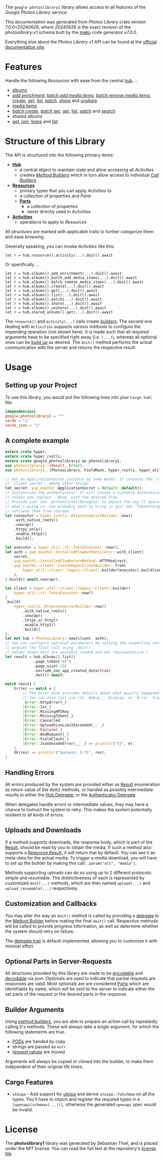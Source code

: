 <!---
DO NOT EDIT !
This file was generated automatically from 'src/generator/templates/api/README.md.mako'
DO NOT EDIT !
-->
The `google-photoslibrary1` library allows access to all features of the *Google Photos Library* service.

This documentation was generated from *Photos Library* crate version *7.0.0+20240626*, where *20240626* is the exact revision of the *photoslibrary:v1* schema built by the [mako](http://www.makotemplates.org/) code generator *v7.0.0*.

Everything else about the *Photos Library* *v1* API can be found at the
[official documentation site](https://developers.google.com/photos/).
# Features

Handle the following *Resources* with ease from the central [hub](https://docs.rs/google-photoslibrary1/7.0.0+20240626/google_photoslibrary1/PhotosLibrary) ...

* [albums](https://docs.rs/google-photoslibrary1/7.0.0+20240626/google_photoslibrary1/api::Album)
 * [*add enrichment*](https://docs.rs/google-photoslibrary1/7.0.0+20240626/google_photoslibrary1/api::AlbumAddEnrichmentCall), [*batch add media items*](https://docs.rs/google-photoslibrary1/7.0.0+20240626/google_photoslibrary1/api::AlbumBatchAddMediaItemCall), [*batch remove media items*](https://docs.rs/google-photoslibrary1/7.0.0+20240626/google_photoslibrary1/api::AlbumBatchRemoveMediaItemCall), [*create*](https://docs.rs/google-photoslibrary1/7.0.0+20240626/google_photoslibrary1/api::AlbumCreateCall), [*get*](https://docs.rs/google-photoslibrary1/7.0.0+20240626/google_photoslibrary1/api::AlbumGetCall), [*list*](https://docs.rs/google-photoslibrary1/7.0.0+20240626/google_photoslibrary1/api::AlbumListCall), [*patch*](https://docs.rs/google-photoslibrary1/7.0.0+20240626/google_photoslibrary1/api::AlbumPatchCall), [*share*](https://docs.rs/google-photoslibrary1/7.0.0+20240626/google_photoslibrary1/api::AlbumShareCall) and [*unshare*](https://docs.rs/google-photoslibrary1/7.0.0+20240626/google_photoslibrary1/api::AlbumUnshareCall)
* [media items](https://docs.rs/google-photoslibrary1/7.0.0+20240626/google_photoslibrary1/api::MediaItem)
 * [*batch create*](https://docs.rs/google-photoslibrary1/7.0.0+20240626/google_photoslibrary1/api::MediaItemBatchCreateCall), [*batch get*](https://docs.rs/google-photoslibrary1/7.0.0+20240626/google_photoslibrary1/api::MediaItemBatchGetCall), [*get*](https://docs.rs/google-photoslibrary1/7.0.0+20240626/google_photoslibrary1/api::MediaItemGetCall), [*list*](https://docs.rs/google-photoslibrary1/7.0.0+20240626/google_photoslibrary1/api::MediaItemListCall), [*patch*](https://docs.rs/google-photoslibrary1/7.0.0+20240626/google_photoslibrary1/api::MediaItemPatchCall) and [*search*](https://docs.rs/google-photoslibrary1/7.0.0+20240626/google_photoslibrary1/api::MediaItemSearchCall)
* shared albums
 * [*get*](https://docs.rs/google-photoslibrary1/7.0.0+20240626/google_photoslibrary1/api::SharedAlbumGetCall), [*join*](https://docs.rs/google-photoslibrary1/7.0.0+20240626/google_photoslibrary1/api::SharedAlbumJoinCall), [*leave*](https://docs.rs/google-photoslibrary1/7.0.0+20240626/google_photoslibrary1/api::SharedAlbumLeaveCall) and [*list*](https://docs.rs/google-photoslibrary1/7.0.0+20240626/google_photoslibrary1/api::SharedAlbumListCall)




# Structure of this Library

The API is structured into the following primary items:

* **[Hub](https://docs.rs/google-photoslibrary1/7.0.0+20240626/google_photoslibrary1/PhotosLibrary)**
    * a central object to maintain state and allow accessing all *Activities*
    * creates [*Method Builders*](https://docs.rs/google-photoslibrary1/7.0.0+20240626/google_photoslibrary1/common::MethodsBuilder) which in turn
      allow access to individual [*Call Builders*](https://docs.rs/google-photoslibrary1/7.0.0+20240626/google_photoslibrary1/common::CallBuilder)
* **[Resources](https://docs.rs/google-photoslibrary1/7.0.0+20240626/google_photoslibrary1/common::Resource)**
    * primary types that you can apply *Activities* to
    * a collection of properties and *Parts*
    * **[Parts](https://docs.rs/google-photoslibrary1/7.0.0+20240626/google_photoslibrary1/common::Part)**
        * a collection of properties
        * never directly used in *Activities*
* **[Activities](https://docs.rs/google-photoslibrary1/7.0.0+20240626/google_photoslibrary1/common::CallBuilder)**
    * operations to apply to *Resources*

All *structures* are marked with applicable traits to further categorize them and ease browsing.

Generally speaking, you can invoke *Activities* like this:

```Rust,ignore
let r = hub.resource().activity(...).doit().await
```

Or specifically ...

```ignore
let r = hub.albums().add_enrichment(...).doit().await
let r = hub.albums().batch_add_media_items(...).doit().await
let r = hub.albums().batch_remove_media_items(...).doit().await
let r = hub.albums().create(...).doit().await
let r = hub.albums().get(...).doit().await
let r = hub.albums().list(...).doit().await
let r = hub.albums().patch(...).doit().await
let r = hub.albums().share(...).doit().await
let r = hub.albums().unshare(...).doit().await
let r = hub.shared_albums().get(...).doit().await
```

The `resource()` and `activity(...)` calls create [builders][builder-pattern]. The second one dealing with `Activities`
supports various methods to configure the impending operation (not shown here). It is made such that all required arguments have to be
specified right away (i.e. `(...)`), whereas all optional ones can be [build up][builder-pattern] as desired.
The `doit()` method performs the actual communication with the server and returns the respective result.

# Usage

## Setting up your Project

To use this library, you would put the following lines into your `Cargo.toml` file:

```toml
[dependencies]
google-photoslibrary1 = "*"
serde = "1"
serde_json = "1"
```

## A complete example

```Rust
extern crate hyper;
extern crate hyper_rustls;
extern crate google_photoslibrary1 as photoslibrary1;
use photoslibrary1::{Result, Error};
use photoslibrary1::{PhotosLibrary, FieldMask, hyper_rustls, hyper_util, yup_oauth2};

// Get an ApplicationSecret instance by some means. It contains the `client_id` and
// `client_secret`, among other things.
let secret: yup_oauth2::ApplicationSecret = Default::default();
// Instantiate the authenticator. It will choose a suitable authentication flow for you,
// unless you replace  `None` with the desired Flow.
// Provide your own `AuthenticatorDelegate` to adjust the way it operates and get feedback about
// what's going on. You probably want to bring in your own `TokenStorage` to persist tokens and
// retrieve them from storage.
let connector = hyper_rustls::HttpsConnectorBuilder::new()
    .with_native_roots()
    .unwrap()
    .https_only()
    .enable_http2()
    .build();

let executor = hyper_util::rt::TokioExecutor::new();
let auth = yup_oauth2::InstalledFlowAuthenticator::with_client(
    secret,
    yup_oauth2::InstalledFlowReturnMethod::HTTPRedirect,
    yup_oauth2::client::CustomHyperClientBuilder::from(
        hyper_util::client::legacy::Client::builder(executor).build(connector),
    ),
).build().await.unwrap();

let client = hyper_util::client::legacy::Client::builder(
    hyper_util::rt::TokioExecutor::new()
)
.build(
    hyper_rustls::HttpsConnectorBuilder::new()
        .with_native_roots()
        .unwrap()
        .https_or_http()
        .enable_http2()
        .build()
);
let mut hub = PhotosLibrary::new(client, auth);
// You can configure optional parameters by calling the respective setters at will, and
// execute the final call using `doit()`.
// Values shown here are possibly random and not representative !
let result = hub.albums().list()
             .page_token("et")
             .page_size(-33)
             .exclude_non_app_created_data(true)
             .doit().await;

match result {
    Err(e) => match e {
        // The Error enum provides details about what exactly happened.
        // You can also just use its `Debug`, `Display` or `Error` traits
         Error::HttpError(_)
        |Error::Io(_)
        |Error::MissingAPIKey
        |Error::MissingToken(_)
        |Error::Cancelled
        |Error::UploadSizeLimitExceeded(_, _)
        |Error::Failure(_)
        |Error::BadRequest(_)
        |Error::FieldClash(_)
        |Error::JsonDecodeError(_, _) => println!("{}", e),
    },
    Ok(res) => println!("Success: {:?}", res),
}

```
## Handling Errors

All errors produced by the system are provided either as [Result](https://docs.rs/google-photoslibrary1/7.0.0+20240626/google_photoslibrary1/common::Result) enumeration as return value of
the doit() methods, or handed as possibly intermediate results to either the
[Hub Delegate](https://docs.rs/google-photoslibrary1/7.0.0+20240626/google_photoslibrary1/common::Delegate), or the [Authenticator Delegate](https://docs.rs/yup-oauth2/*/yup_oauth2/trait.AuthenticatorDelegate.html).

When delegates handle errors or intermediate values, they may have a chance to instruct the system to retry. This
makes the system potentially resilient to all kinds of errors.

## Uploads and Downloads
If a method supports downloads, the response body, which is part of the [Result](https://docs.rs/google-photoslibrary1/7.0.0+20240626/google_photoslibrary1/common::Result), should be
read by you to obtain the media.
If such a method also supports a [Response Result](https://docs.rs/google-photoslibrary1/7.0.0+20240626/google_photoslibrary1/common::ResponseResult), it will return that by default.
You can see it as meta-data for the actual media. To trigger a media download, you will have to set up the builder by making
this call: `.param("alt", "media")`.

Methods supporting uploads can do so using up to 2 different protocols:
*simple* and *resumable*. The distinctiveness of each is represented by customized
`doit(...)` methods, which are then named `upload(...)` and `upload_resumable(...)` respectively.

## Customization and Callbacks

You may alter the way an `doit()` method is called by providing a [delegate](https://docs.rs/google-photoslibrary1/7.0.0+20240626/google_photoslibrary1/common::Delegate) to the
[Method Builder](https://docs.rs/google-photoslibrary1/7.0.0+20240626/google_photoslibrary1/common::CallBuilder) before making the final `doit()` call.
Respective methods will be called to provide progress information, as well as determine whether the system should
retry on failure.

The [delegate trait](https://docs.rs/google-photoslibrary1/7.0.0+20240626/google_photoslibrary1/common::Delegate) is default-implemented, allowing you to customize it with minimal effort.

## Optional Parts in Server-Requests

All structures provided by this library are made to be [encodable](https://docs.rs/google-photoslibrary1/7.0.0+20240626/google_photoslibrary1/common::RequestValue) and
[decodable](https://docs.rs/google-photoslibrary1/7.0.0+20240626/google_photoslibrary1/common::ResponseResult) via *json*. Optionals are used to indicate that partial requests are responses
are valid.
Most optionals are are considered [Parts](https://docs.rs/google-photoslibrary1/7.0.0+20240626/google_photoslibrary1/common::Part) which are identifiable by name, which will be sent to
the server to indicate either the set parts of the request or the desired parts in the response.

## Builder Arguments

Using [method builders](https://docs.rs/google-photoslibrary1/7.0.0+20240626/google_photoslibrary1/common::CallBuilder), you are able to prepare an action call by repeatedly calling it's methods.
These will always take a single argument, for which the following statements are true.

* [PODs][wiki-pod] are handed by copy
* strings are passed as `&str`
* [request values](https://docs.rs/google-photoslibrary1/7.0.0+20240626/google_photoslibrary1/common::RequestValue) are moved

Arguments will always be copied or cloned into the builder, to make them independent of their original life times.

[wiki-pod]: http://en.wikipedia.org/wiki/Plain_old_data_structure
[builder-pattern]: http://en.wikipedia.org/wiki/Builder_pattern
[google-go-api]: https://github.com/google/google-api-go-client

## Cargo Features

* `utoipa` - Add support for [utoipa](https://crates.io/crates/utoipa) and derive `utoipa::ToSchema` on all
the types. You'll have to import and register the required types in `#[openapi(schemas(...))]`, otherwise the
generated `openapi` spec would be invalid.


# License
The **photoslibrary1** library was generated by Sebastian Thiel, and is placed
under the *MIT* license.
You can read the full text at the repository's [license file][repo-license].

[repo-license]: https://github.com/Byron/google-apis-rsblob/main/LICENSE.md

